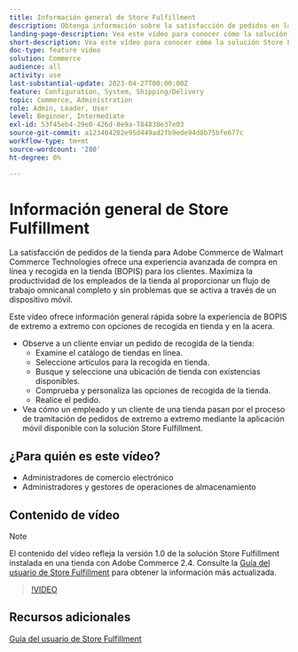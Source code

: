 ```yaml
---
title: Información general de Store Fulfillment
description: Obtenga información sobre la satisfacción de pedidos en la tienda para Adobe Commerce de Walmart Commerce Technologies, una solución avanzada de cumplimiento omnicanal que ofrece una experiencia integral de compra en línea y recogida en la tienda (BOPIS).
landing-page-description: Vea este vídeo para conocer cómo la solución Store Fulfillment ofrece a los clientes la comodidad de los flujos de trabajo de recogida en tienda y en la acera y de los empleados de tienda más eficientes y listos para dispositivos móviles para recoger, almacenar en zona intermedia y entregar a los clientes pedidos de recogida en la tienda.
short-description: Vea este vídeo para conocer cómo la solución Store Fulfillment ofrece a los clientes la comodidad de los flujos de trabajo de recogida en tienda y en la acera y de los empleados de tienda más eficientes y listos para dispositivos móviles para recoger, almacenar en zona intermedia y entregar a los clientes pedidos de recogida en la tienda.
doc-type: feature video
solution: Commerce
audience: all
activity: use
last-substantial-update: 2023-04-27T00:00:00Z
feature: Configuration, System, Shipping/Delivery
topic: Commerce, Administration
role: Admin, Leader, User
level: Beginner, Intermediate
exl-id: 53f45eb4-29e0-426d-8e9a-784838e37e03
source-git-commit: a123404202e95d449ad2fb9ede94d8b75bfe677c
workflow-type: tm+mt
source-wordcount: '280'
ht-degree: 0%

---
```


# Información general de Store Fulfillment

La satisfacción de pedidos de la tienda para Adobe Commerce de Walmart Commerce Technologies ofrece una experiencia avanzada de compra en línea y recogida en la tienda (BOPIS) para los clientes. Maximiza la productividad de los empleados de la tienda al proporcionar un flujo de trabajo omnicanal completo y sin problemas que se activa a través de un dispositivo móvil.

Este vídeo ofrece información general rápida sobre la experiencia de BOPIS de extremo a extremo con opciones de recogida en tienda y en la acera.

- Observe a un cliente enviar un pedido de recogida de la tienda:
   - Examine el catálogo de tiendas en línea.
   - Seleccione artículos para la recogida en tienda.
   - Busque y seleccione una ubicación de tienda con existencias disponibles.
   - Comprueba y personaliza las opciones de recogida de la tienda.
   - Realice el pedido.
- Vea cómo un empleado y un cliente de una tienda pasan por el proceso de tramitación de pedidos de extremo a extremo mediante la aplicación móvil disponible con la solución Store Fulfillment.

## ¿Para quién es este vídeo?

- Administradores de comercio electrónico
- Administradores y gestores de operaciones de almacenamiento

## Contenido de vídeo

>[!NOTE]
>
>El contenido del vídeo refleja la versión 1.0 de la solución Store Fulfillment instalada en una tienda con Adobe Commerce 2.4. Consulte la [Guía del usuario de Store Fulfillment](https://experienceleague.adobe.com/docs/commerce-merchant-services/store-fulfillment/introduction.html) para obtener la información más actualizada.

>[!VIDEO](https://video.tv.adobe.com/v/343653?quality=12&learn=on)

## Recursos adicionales

[Guía del usuario de Store Fulfillment](https://experienceleague.adobe.com/docs/commerce-merchant-services/store-fulfillment/introduction.html)
